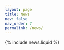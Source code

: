 ```yaml
---
layout: page
title: News
nav: false
nav_order: 7
permalink: /news/
---
```


{% include news.liquid %}

